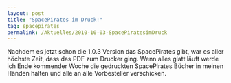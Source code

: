 ```yaml
---
layout: post
title: "SpacePirates im Druck!"
tag: spacepirates
permalink: /Aktuelles/2010-10-03-SpacePiratesimDruck
---
```



Nachdem es jetzt schon die 1.0.3 Version das SpacePirates gibt, war es aller höchste Zeit, dass das PDF zum Drucker ging. Wenn alles glatt läuft werde ich Ende kommender Woche die gedruckten SpacePirates Bücher in meinen Händen halten und alle an alle Vorbesteller verschicken.


